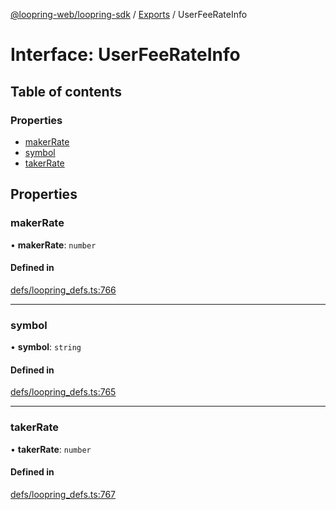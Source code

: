 [@loopring-web/loopring-sdk](../README.md) / [Exports](../modules.md) / UserFeeRateInfo

# Interface: UserFeeRateInfo

## Table of contents

### Properties

- [makerRate](UserFeeRateInfo.md#makerrate)
- [symbol](UserFeeRateInfo.md#symbol)
- [takerRate](UserFeeRateInfo.md#takerrate)

## Properties

### makerRate

• **makerRate**: `number`

#### Defined in

[defs/loopring_defs.ts:766](https://github.com/Loopring/loopring_sdk/blob/904c903/src/defs/loopring_defs.ts#L766)

___

### symbol

• **symbol**: `string`

#### Defined in

[defs/loopring_defs.ts:765](https://github.com/Loopring/loopring_sdk/blob/904c903/src/defs/loopring_defs.ts#L765)

___

### takerRate

• **takerRate**: `number`

#### Defined in

[defs/loopring_defs.ts:767](https://github.com/Loopring/loopring_sdk/blob/904c903/src/defs/loopring_defs.ts#L767)
